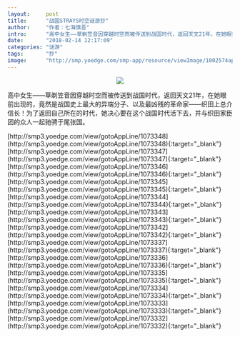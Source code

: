 ```yaml
---
layout:     post
title:      "战国STRAYS时空谜游抄"
author:     "作者：七海慎吾"
intro:      "高中女生——草剃笠音因穿越时空而被传送到战国时代，返回天文21年，在她眼前出现的，竟然是战国史上最大的异端分子、以及最凶残的革命家——织田上总介信长！为了返回自己所在的时代，她决心要在这个战国时代活下去，并与织田家臣团的众人一起驰骋于尾张国。"
date:       "2018-02-14 12:17:09"
categories: "谜游"
tags:       "抄"
image:      "http://smp.yoedge.com/smp-app/resource/viewImage/1002574appline.png"
---
```

<div style="text-align: center">
<p><img src="http://smp.yoedge.com/smp-app/resource/viewImage/1002574appline.png"/></p>
</div>
<p class="post-meta">
<span>高中女生——草剃笠音因穿越时空而被传送到战国时代，返回天文21年，在她眼前出现的，竟然是战国史上最大的异端分子、以及最凶残的革命家——织田上总介信长！为了返回自己所在的时代，她决心要在这个战国时代活下去，并与织田家臣团的众人一起驰骋于尾张国。</span>
</p>
[http://smp3.yoedge.com/view/gotoAppLine/1073348](http://smp3.yoedge.com/view/gotoAppLine/1073348){:target="_blank"}
[http://smp3.yoedge.com/view/gotoAppLine/1073347](http://smp3.yoedge.com/view/gotoAppLine/1073347){:target="_blank"}
[http://smp3.yoedge.com/view/gotoAppLine/1073346](http://smp3.yoedge.com/view/gotoAppLine/1073346){:target="_blank"}
[http://smp3.yoedge.com/view/gotoAppLine/1073345](http://smp3.yoedge.com/view/gotoAppLine/1073345){:target="_blank"}
[http://smp3.yoedge.com/view/gotoAppLine/1073344](http://smp3.yoedge.com/view/gotoAppLine/1073344){:target="_blank"}
[http://smp3.yoedge.com/view/gotoAppLine/1073343](http://smp3.yoedge.com/view/gotoAppLine/1073343){:target="_blank"}
[http://smp3.yoedge.com/view/gotoAppLine/1073342](http://smp3.yoedge.com/view/gotoAppLine/1073342){:target="_blank"}
[http://smp3.yoedge.com/view/gotoAppLine/1073337](http://smp3.yoedge.com/view/gotoAppLine/1073337){:target="_blank"}
[http://smp3.yoedge.com/view/gotoAppLine/1073336](http://smp3.yoedge.com/view/gotoAppLine/1073336){:target="_blank"}
[http://smp3.yoedge.com/view/gotoAppLine/1073335](http://smp3.yoedge.com/view/gotoAppLine/1073335){:target="_blank"}
[http://smp3.yoedge.com/view/gotoAppLine/1073334](http://smp3.yoedge.com/view/gotoAppLine/1073334){:target="_blank"}
[http://smp3.yoedge.com/view/gotoAppLine/1073333](http://smp3.yoedge.com/view/gotoAppLine/1073333){:target="_blank"}
[http://smp3.yoedge.com/view/gotoAppLine/1073332](http://smp3.yoedge.com/view/gotoAppLine/1073332){:target="_blank"}


